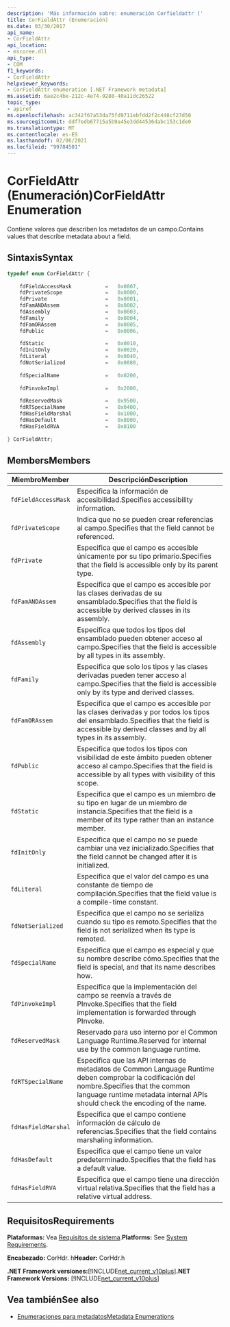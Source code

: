 ```yaml
---
description: 'Más información sobre: enumeración Corfieldattr ('
title: CorFieldAttr (Enumeración)
ms.date: 03/30/2017
api_name:
- CorFieldAttr
api_location:
- mscoree.dll
api_type:
- COM
f1_keywords:
- CorFieldAttr
helpviewer_keywords:
- CorFieldAttr enumeration [.NET Framework metadata]
ms.assetid: 6ae2c4be-212c-4e74-9288-40a11dc26522
topic_type:
- apiref
ms.openlocfilehash: ac342f67a53da75fd9711ebfdd2f2c448cf27d50
ms.sourcegitcommit: ddf7edb67715a5b9a45e3dd44536dabc153c1de0
ms.translationtype: MT
ms.contentlocale: es-ES
ms.lasthandoff: 02/06/2021
ms.locfileid: "99784501"
---
```

# <a name="corfieldattr-enumeration"></a><span data-ttu-id="566a8-103">CorFieldAttr (Enumeración)</span><span class="sxs-lookup"><span data-stu-id="566a8-103">CorFieldAttr Enumeration</span></span>

<span data-ttu-id="566a8-104">Contiene valores que describen los metadatos de un campo.</span><span class="sxs-lookup"><span data-stu-id="566a8-104">Contains values that describe metadata about a field.</span></span>  
  
## <a name="syntax"></a><span data-ttu-id="566a8-105">Sintaxis</span><span class="sxs-lookup"><span data-stu-id="566a8-105">Syntax</span></span>  
  
```cpp  
typedef enum CorFieldAttr {  
  
    fdFieldAccessMask           =   0x0007,  
    fdPrivateScope              =   0x0000,  
    fdPrivate                   =   0x0001,  
    fdFamANDAssem               =   0x0002,  
    fdAssembly                  =   0x0003,  
    fdFamily                    =   0x0004,  
    fdFamORAssem                =   0x0005,  
    fdPublic                    =   0x0006,  
  
    fdStatic                    =   0x0010,  
    fdInitOnly                  =   0x0020,  
    fdLiteral                   =   0x0040,  
    fdNotSerialized             =   0x0080,  
  
    fdSpecialName               =   0x0200,  
  
    fdPinvokeImpl               =   0x2000,  
  
    fdReservedMask              =   0x9500,  
    fdRTSpecialName             =   0x0400,  
    fdHasFieldMarshal           =   0x1000,  
    fdHasDefault                =   0x8000,  
    fdHasFieldRVA               =   0x0100  
  
} CorFieldAttr;  
```  
  
## <a name="members"></a><span data-ttu-id="566a8-106">Members</span><span class="sxs-lookup"><span data-stu-id="566a8-106">Members</span></span>  
  
|<span data-ttu-id="566a8-107">Miembro</span><span class="sxs-lookup"><span data-stu-id="566a8-107">Member</span></span>|<span data-ttu-id="566a8-108">Descripción</span><span class="sxs-lookup"><span data-stu-id="566a8-108">Description</span></span>|  
|------------|-----------------|  
|`fdFieldAccessMask`|<span data-ttu-id="566a8-109">Especifica la información de accesibilidad.</span><span class="sxs-lookup"><span data-stu-id="566a8-109">Specifies accessibility information.</span></span>|  
|`fdPrivateScope`|<span data-ttu-id="566a8-110">Indica que no se pueden crear referencias al campo.</span><span class="sxs-lookup"><span data-stu-id="566a8-110">Specifies that the field cannot be referenced.</span></span>|  
|`fdPrivate`|<span data-ttu-id="566a8-111">Especifica que el campo es accesible únicamente por su tipo primario.</span><span class="sxs-lookup"><span data-stu-id="566a8-111">Specifies that the field is accessible only by its parent type.</span></span>|  
|`fdFamANDAssem`|<span data-ttu-id="566a8-112">Especifica que el campo es accesible por las clases derivadas de su ensamblado.</span><span class="sxs-lookup"><span data-stu-id="566a8-112">Specifies that the field is accessible by derived classes in its assembly.</span></span>|  
|`fdAssembly`|<span data-ttu-id="566a8-113">Especifica que todos los tipos del ensamblado pueden obtener acceso al campo.</span><span class="sxs-lookup"><span data-stu-id="566a8-113">Specifies that the field is accessible by all types in its assembly.</span></span>|  
|`fdFamily`|<span data-ttu-id="566a8-114">Especifica que solo los tipos y las clases derivadas pueden tener acceso al campo.</span><span class="sxs-lookup"><span data-stu-id="566a8-114">Specifies that the field is accessible only by its type and derived classes.</span></span>|  
|`fdFamORAssem`|<span data-ttu-id="566a8-115">Especifica que el campo es accesible por las clases derivadas y por todos los tipos del ensamblado.</span><span class="sxs-lookup"><span data-stu-id="566a8-115">Specifies that the field is accessible by derived classes and by all types in its assembly.</span></span>|  
|`fdPublic`|<span data-ttu-id="566a8-116">Especifica que todos los tipos con visibilidad de este ámbito pueden obtener acceso al campo.</span><span class="sxs-lookup"><span data-stu-id="566a8-116">Specifies that the field is accessible by all types with visibility of this scope.</span></span>|  
|`fdStatic`|<span data-ttu-id="566a8-117">Especifica que el campo es un miembro de su tipo en lugar de un miembro de instancia.</span><span class="sxs-lookup"><span data-stu-id="566a8-117">Specifies that the field is a member of its type rather than an instance member.</span></span>|  
|`fdInitOnly`|<span data-ttu-id="566a8-118">Especifica que el campo no se puede cambiar una vez inicializado.</span><span class="sxs-lookup"><span data-stu-id="566a8-118">Specifies that the field cannot be changed after it is initialized.</span></span>|  
|`fdLiteral`|<span data-ttu-id="566a8-119">Especifica que el valor del campo es una constante de tiempo de compilación.</span><span class="sxs-lookup"><span data-stu-id="566a8-119">Specifies that the field value is a compile-time constant.</span></span>|  
|`fdNotSerialized`|<span data-ttu-id="566a8-120">Especifica que el campo no se serializa cuando su tipo es remoto.</span><span class="sxs-lookup"><span data-stu-id="566a8-120">Specifies that the field is not serialized when its type is remoted.</span></span>|  
|`fdSpecialName`|<span data-ttu-id="566a8-121">Especifica que el campo es especial y que su nombre describe cómo.</span><span class="sxs-lookup"><span data-stu-id="566a8-121">Specifies that the field is special, and that its name describes how.</span></span>|  
|`fdPinvokeImpl`|<span data-ttu-id="566a8-122">Especifica que la implementación del campo se reenvía a través de PInvoke.</span><span class="sxs-lookup"><span data-stu-id="566a8-122">Specifies that the field implementation is forwarded through PInvoke.</span></span>|  
|`fdReservedMask`|<span data-ttu-id="566a8-123">Reservado para uso interno por el Common Language Runtime.</span><span class="sxs-lookup"><span data-stu-id="566a8-123">Reserved for internal use by the common language runtime.</span></span>|  
|`fdRTSpecialName`|<span data-ttu-id="566a8-124">Especifica que las API internas de metadatos de Common Language Runtime deben comprobar la codificación del nombre.</span><span class="sxs-lookup"><span data-stu-id="566a8-124">Specifies that the common language runtime metadata internal APIs should check the encoding of the name.</span></span>|  
|`fdHasFieldMarshal`|<span data-ttu-id="566a8-125">Especifica que el campo contiene información de cálculo de referencias.</span><span class="sxs-lookup"><span data-stu-id="566a8-125">Specifies that the field contains marshaling information.</span></span>|  
|`fdHasDefault`|<span data-ttu-id="566a8-126">Especifica que el campo tiene un valor predeterminado.</span><span class="sxs-lookup"><span data-stu-id="566a8-126">Specifies that the field has a default value.</span></span>|  
|`fdHasFieldRVA`|<span data-ttu-id="566a8-127">Especifica que el campo tiene una dirección virtual relativa.</span><span class="sxs-lookup"><span data-stu-id="566a8-127">Specifies that the field has a relative virtual address.</span></span>|  
  
## <a name="requirements"></a><span data-ttu-id="566a8-128">Requisitos</span><span class="sxs-lookup"><span data-stu-id="566a8-128">Requirements</span></span>  

 <span data-ttu-id="566a8-129">**Plataformas:** Vea [Requisitos de sistema](../../get-started/system-requirements.md).</span><span class="sxs-lookup"><span data-stu-id="566a8-129">**Platforms:** See [System Requirements](../../get-started/system-requirements.md).</span></span>  
  
 <span data-ttu-id="566a8-130">**Encabezado:** CorHdr. h</span><span class="sxs-lookup"><span data-stu-id="566a8-130">**Header:** CorHdr.h</span></span>  
  
 <span data-ttu-id="566a8-131">**.NET Framework versiones:**[!INCLUDE[net_current_v10plus](../../../../includes/net-current-v10plus-md.md)]</span><span class="sxs-lookup"><span data-stu-id="566a8-131">**.NET Framework Versions:** [!INCLUDE[net_current_v10plus](../../../../includes/net-current-v10plus-md.md)]</span></span>  
  
## <a name="see-also"></a><span data-ttu-id="566a8-132">Vea también</span><span class="sxs-lookup"><span data-stu-id="566a8-132">See also</span></span>

- [<span data-ttu-id="566a8-133">Enumeraciones para metadatos</span><span class="sxs-lookup"><span data-stu-id="566a8-133">Metadata Enumerations</span></span>](metadata-enumerations.md)
